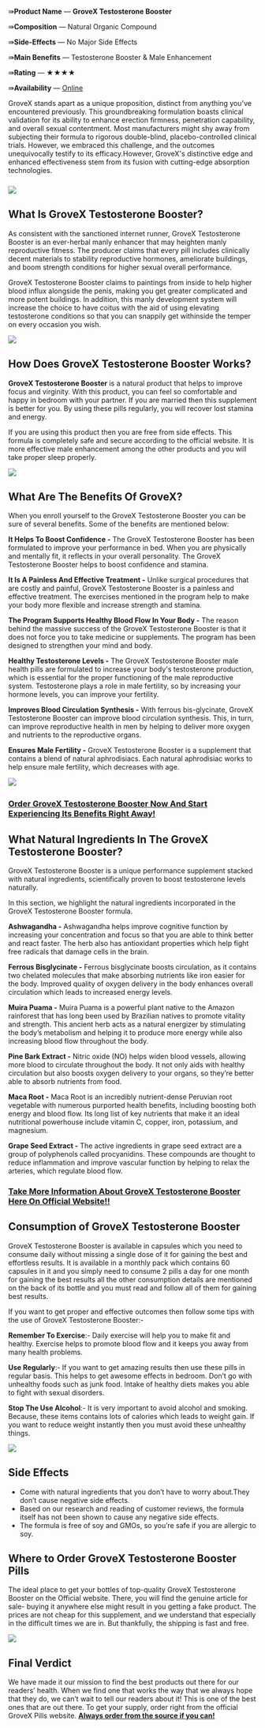 ⇛**Product Name** — **GroveX Testosterone Booster**

⇛**Composition** — Natural Organic Compound

⇛**Side-Effects** — No Major Side Effects

⇛**Main Benefits** — Testosterone Booster & Male Enhancement

⇛**Rating** — ★★★★

⇛**Availability** — [Online](https://www.glitco.com/get-grovex)

GroveX stands apart as a unique proposition, distinct from anything you've encountered previously. This groundbreaking formulation boasts clinical validation for its ability to enhance erection firmness, penetration capability, and overall sexual contentment. Most manufacturers might shy away from subjecting their formula to rigorous double-blind, placebo-controlled clinical trials. However, we embraced this challenge, and the outcomes unequivocally testify to its efficacy.However, GroveX's distinctive edge and enhanced effectiveness stem from its fusion with cutting-edge absorption technologies.

### [![](https://blogger.googleusercontent.com/img/b/R29vZ2xl/AVvXsEhGulyJ6-Dr2WeigFRiVH03Q8ITM80wTvUB7zes22SQV1ULI2-KF8bY_7EpVlKo6uGQjgAyxdHpldHQZYenheklKMV738rZYrOdBYocCHPgV2jcL2XBbaq79GM9BGfyiN1oBTdVn67zcIAG-ySmYsVrlgQhenc18YcOLN3EGSb3mdg38DXLQcFTWBxWOok/w640-h376/Screenshot%20(1111).png)](https://www.glitco.com/get-grovex)

**What Is GroveX Testosterone Booster?**
----------------------------------------

As consistent with the sanctioned internet runner, GroveX Testosterone Booster is an ever-herbal manly enhancer that may heighten manly reproductive fitness. The producer claims that every pill includes clinically decent materials to stability reproductive hormones, ameliorate buildings, and boom strength conditions for higher sexual overall performance.

GroveX Testosterone Booster claims to paintings from inside to help higher blood influx alongside the penis, making you get greater complicated and more potent buildings. In addition, this manly development system will increase the choice to have coitus with the aid of using elevating testosterone conditions so that you can snappily get withinside the temper on every occasion you wish.

[![](https://blogger.googleusercontent.com/img/b/R29vZ2xl/AVvXsEive189cKFHvPx0HdvAaIyXH3RWGkY8XO117DE-LR_qS5NHX1MbF7sP0Hwkc58I6RbZrzCmn1djZ1rhlb9FzFs19rtgoA4dnXx8he-ug7jAq6uWRJ-rqY2sJy9Uf85IxHwf0kXZ9sphpCnrntvZKDrfG11nmLiL9RPAHwHF0R2j9NhiAXaH-Dcq7GZy2ww/w640-h332/Screenshot%20(1108).png)](https://www.glitco.com/get-grovex)

**How Does GroveX Testosterone Booster Works?**
-----------------------------------------------

**GroveX Testosterone Booster** is a natural product that helps to improve focus and virginity. With this product, you can feel so comfortable and happy in bedroom with your partner. If you are married then this supplement is better for you. By using these pills regularly, you will recover lost stamina and energy.

If you are using this product then you are free from side effects. This formula is completely safe and secure according to the official website. It is more effective male enhancement among the other products and you will take proper sleep properly.

[![](https://blogger.googleusercontent.com/img/b/R29vZ2xl/AVvXsEhYtBuTVKxgXHErLVzJSRb_pejoMV1lGXCjd5MYbr_IrLefRA2p7Pyzz5-jg0fkyj3UJaGp6Z0cBE50z3-JYKEwWTUXbDJBgDjPbwDkMBaBHOX97Nqta1kUqaXwGtyzeIRZLioEFDn6tJfbg5PoXcLk9EhsZjYh5-CYkWGpBfqVijc4S9vGm9Q2EdKSDsI/w640-h336/Screenshot%20(1109).png)](https://www.glitco.com/get-grovex)

**What Are The Benefits Of GroveX?**
------------------------------------

When you enroll yourself to the GroveX Testosterone Booster you can be sure of several benefits. Some of the benefits are mentioned below:

**It Helps To Boost Confidence -** The GroveX Testosterone Booster has been formulated to improve your performance in bed. When you are physically and mentally fit, it reflects in your overall personality. The GroveX Testosterone Booster helps to boost confidence and stamina.

**It Is A Painless And Effective Treatment -** Unlike surgical procedures that are costly and painful, GroveX Testosterone Booster is a painless and effective treatment. The exercises mentioned in the program help to make your body more flexible and increase strength and stamina.

**The Program Supports Healthy Blood Flow In Your Body -** The reason behind the massive success of the GroveX Testosterone Booster is that it does not force you to take medicine or supplements. The program has been designed to strengthen your mind and body.

**Healthy Testosterone Levels -** The GroveX Testosterone Booster male health pills are formulated to increase your body's testosterone production, which is essential for the proper functioning of the male reproductive system. Testosterone plays a role in male fertility, so by increasing your hormone levels, you can improve your fertility.

**Improves Blood Circulation Synthesis -** With ferrous bis-glycinate, GroveX Testosterone Booster can improve blood circulation synthesis. This, in turn, can improve reproductive health in men by helping to deliver more oxygen and nutrients to the reproductive organs.

**Ensures Male Fertility -** GroveX Testosterone Booster is a supplement that contains a blend of natural aphrodisiacs. Each natural aphrodisiac works to help ensure male fertility, which decreases with age.

[![](https://blogger.googleusercontent.com/img/b/R29vZ2xl/AVvXsEjP1_XniDn8BriIaPuxgnTlonjgViC4MGlCgALv7udE4_7b7gdDX3qQa-XgRUjKZiH0L6nGm2r4lCr1-YTZc-82gFA_LaRTACbtqzddRxaQRX7GU7MQQgJgonIwuXWOUCIXLFwvmueA5ML0Wu0EFiOWnWuTYH-fI6LXKKLtAi6gIIi3ksSrXDqXEU7qtBM/w640-h208/Screenshot%20(1112).png)](https://www.glitco.com/get-grovex) 

### [**Order GroveX Testosterone Booster Now And Start Experiencing Its Benefits Right Away!**](https://www.glitco.com/get-grovex)

**What Natural Ingredients In The GroveX Testosterone Booster?**
----------------------------------------------------------------

GroveX Testosterone Booster is a unique performance supplement stacked with natural ingredients, scientifically proven to boost testosterone levels naturally.

In this section, we highlight the natural ingredients incorporated in the GroveX Testosterone Booster formula.

**Ashwagandha -** Ashwagandha helps improve cognitive function by increasing your concentration and focus so that you are able to think better and react faster. The herb also has antioxidant properties which help fight free radicals that damage cells in the brain.

**Ferrous Bisglycinate -** Ferrous bisglycinate boosts circulation, as it contains two chelated molecules that make absorbing nutrients like iron easier for the body. Improved quality of oxygen delivery in the body enhances overall circulation which leads to increased energy levels.

**Muira Puama -** Muira Puama is a powerful plant native to the Amazon rainforest that has long been used by Brazilian natives to promote vitality and strength. This ancient herb acts as a natural energizer by stimulating the body’s metabolism and helping it to produce more energy while also increasing blood flow throughout the body.

**Pine Bark Extract -** Nitric oxide (NO) helps widen blood vessels, allowing more blood to circulate throughout the body. It not only aids with healthy circulation but also boosts oxygen delivery to your organs, so they’re better able to absorb nutrients from food.

**Maca Root -** Maca Root is an incredibly nutrient-dense Peruvian root vegetable with numerous purported health benefits, including boosting both energy and blood flow. Its long list of key nutrients that make it an ideal nutritional powerhouse include vitamin C, copper, iron, potassium, and magnesium.

**Grape Seed Extract -** The active ingredients in grape seed extract are a group of polyphenols called procyanidins. These compounds are thought to reduce inflammation and improve vascular function by helping to relax the arteries, which regulate blood flow.

### **[Take More Information About GroveX Testosterone Booster Here On Official Website!!](https://www.glitco.com/get-grovex)**

**Consumption of GroveX Testosterone Booster**
----------------------------------------------

GroveX Testosterone Booster is available in capsules which you need to consume daily without missing a single dose of it for gaining the best and effortless results. It is available in a monthly pack which contains 60 capsules in it and you simply need to consume 2 pills a day for one month for gaining the best results all the other consumption details are mentioned on the back of its bottle and you must read and follow all of them for gaining best results.

If you want to get proper and effective outcomes then follow some tips with the use of GroveX Testosterone Booster:-

**Remember To Exercise**:- Daily exercise will help you to make fit and healthy. Exercise helps to promote blood flow and it keeps you away from many health problems.

**Use Regularly**:- If you want to get amazing results then use these pills in regular basis. This helps to get awesome effects in bedroom. Don’t go with unhealthy foods such as junk food. Intake of healthy diets makes you able to fight with sexual disorders.

**Stop The Use Alcohol**:- It is very important to avoid alcohol and smoking. Because, these items contains lots of calories which leads to weight gain. If you want to reduce weight instantly then you must avoid these unhealthy things.

[![](https://blogger.googleusercontent.com/img/b/R29vZ2xl/AVvXsEhXUAWFLGdJQqInBi4wL1DiZ50LXpwlkzVOZfbKSpvEvWNjiG2gML69Z0GZJz870gZ3CyXFVR9Vtm8RCEJ4TWqpJyDKnRGBuvHKdglZlmb5MJ6CFDcCBDXHvujgRkhyemz12v3E4aCUGhkmsTfd89UA83eXo1HQm8cgQamwdLWX_2k17dy1OAtLdP_N7Bk/w640-h320/Screenshot%20(1113).png)](https://www.glitco.com/get-grovex)

**Side Effects** 
-----------------

*   Come with natural ingredients that you don’t have to worry about.They don’t cause negative side effects.
*   Based on our research and reading of customer reviews, the formula itself has not been shown to cause any negative side effects.
*   The formula is free of soy and GMOs, so you’re safe if you are allergic to soy.

**Where to Order GroveX Testosterone Booster Pills**
----------------------------------------------------

The ideal place to get your bottles of top-quality GroveX Testosterone Booster on the Official website. There, you will find the genuine article for sale- buying it anywhere else might result in you getting a fake product. The prices are not cheap for this supplement, and we understand that especially in the difficult times we are in. But thankfully, the shipping is fast and free.  

[![](https://blogger.googleusercontent.com/img/b/R29vZ2xl/AVvXsEgoYUk6adgDbbFHkufMOHGjHrrH2i9fjVNfTVexOynEy_r5Eg2LhzXfoixaDw5EnwCeIg9oNsxSU2Mvw7julxtAdZPVQT5AhFR8uAGXAbZYPopg8GY_PckeFJKPlpNiSfFrw539g4y8uObmSzqPVZeOtcHrSBSAxAb9jx6PIF4qzuMTy6bPKvHD2z4M8J4/w640-h382/Screenshot%20(1110).png)](https://www.glitco.com/get-grovex)

**Final Verdict**
-----------------

We have made it our mission to find the best products out there for our readers’ health. When we find one that works the way that we always hope that they do, we can’t wait to tell our readers about it! This is one of the best ones that are out there. To get your supply, order right from the official GroveX Pills website. **[Always order from the source if you can!](https://www.glitco.com/get-grovex)**
